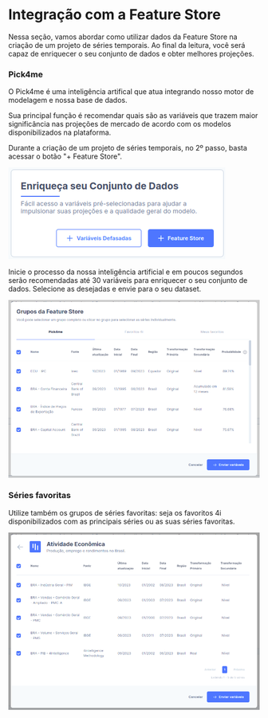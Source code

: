 # Integração com a Feature Store

Nessa seção, vamos abordar como utilizar dados da Feature Store na criação de um projeto de séries temporais. Ao final da leitura, você será capaz de enriquecer o seu conjunto de dados e obter melhores projeções. 

### Pick4me

O Pick4me é uma inteligência artifical que atua integrando nosso motor de modelagem e nossa base de dados. 

Sua principal função é recomendar quais são as variáveis que trazem maior significância nas projeções de mercado de acordo com os modelos disponibilizados na plataforma. 

Durante a criação de um projeto de séries temporais, no 2º passo, basta acessar o botão "+ Feature Store". 

![](https://raw.githubusercontent.com/4intelligence/documentation/main/pt-br/time-series/intro/img/integ_fs1.png)

Inicie o processo da nossa inteligência artificial e em poucos segundos serão recomendadas até 30 variáveis para enriquecer o seu conjunto de dados. Selecione as desejadas e envie para o seu dataset. 

![](https://raw.githubusercontent.com/4intelligence/documentation/main/pt-br/time-series/intro/img/integ_fs2.png)

### Séries favoritas

Utilize também os grupos de séries favoritas: seja os favoritos 4i disponibilizados com as principais séries ou as suas séries favoritas. 

![](https://raw.githubusercontent.com/4intelligence/documentation/main/pt-br/time-series/intro/img/integ_fs3.png)

